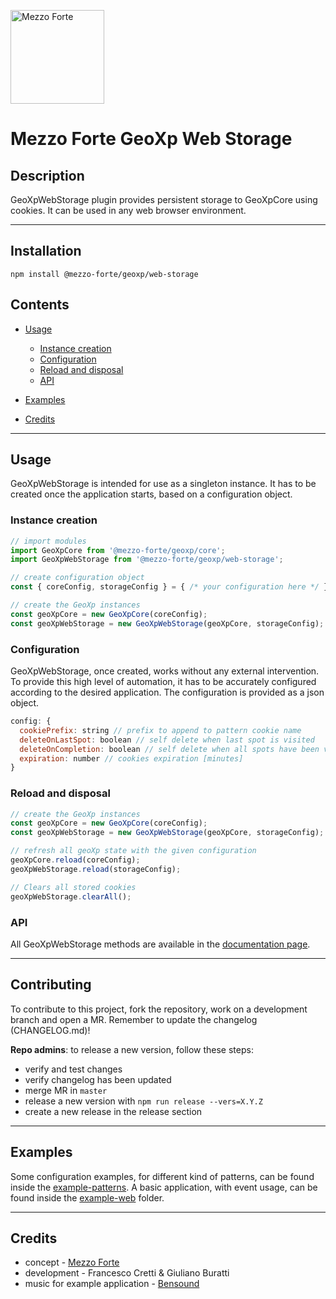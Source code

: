 [<img src="https://mezzoforte.design/img/logo_beige.svg" alt="Mezzo Forte" width="150"/>](https://mezzoforte.design/)

# **Mezzo Forte GeoXp Web Storage**

## **Description**

GeoXpWebStorage plugin provides persistent storage to GeoXpCore using cookies.
It can be used in any web browser environment.

***

## **Installation**
`npm install @mezzo-forte/geoxp/web-storage`

## **Contents**
* [Usage](#usage)
  * [Instance creation](#instance-creation)
  * [Configuration](#configuration)
  * [Reload and disposal](#reload-and-disposal)
  * [API](#api)

* [Examples](#examples)

* [Credits](#credits)

***

## <a name="usage"></a> **Usage**
GeoXpWebStorage is intended for use as a singleton instance. It has to be created once the application starts, based on a configuration object.

### <a name="instance-creation"></a> **Instance creation**
```javascript
// import modules
import GeoXpCore from '@mezzo-forte/geoxp/core';
import GeoXpWebStorage from '@mezzo-forte/geoxp/web-storage';

// create configuration object
const { coreConfig, storageConfig } = { /* your configuration here */ };

// create the GeoXp instances
const geoXpCore = new GeoXpCore(coreConfig);
const geoXpWebStorage = new GeoXpWebStorage(geoXpCore, storageConfig);

```

### <a name="configuration"></a> **Configuration**
GeoXpWebStorage, once created, works without any external intervention. To provide this high level of automation, it has to be accurately configured according to the desired application.
The configuration is provided as a json object.

```javascript
config: {
  cookiePrefix: string // prefix to append to pattern cookie name
  deleteOnLastSpot: boolean // self delete when last spot is visited
  deleteOnCompletion: boolean // self delete when all spots have been visited
  expiration: number // cookies expiration [minutes]
}
```

### <a name="reload-and-disposal"></a> **Reload and disposal**

```javascript
// create the GeoXp instances
const geoXpCore = new GeoXpCore(coreConfig);
const geoXpWebStorage = new GeoXpWebStorage(geoXpCore, storageConfig);

// refresh all geoXp state with the given configuration
geoXpCore.reload(coreConfig);
geoXpWebStorage.reload(storageConfig);

// Clears all stored cookies
geoXpWebStorage.clearAll();
```

### <a name="api"></a> **API**
All GeoXpWebStorage methods are available in the [documentation page](https://mezzo-forte.gitlab.io/mezzoforte-geoxp/GeoXp.html).

***

## Contributing

To contribute to this project, fork the repository, work on a development branch and open a MR.
Remember to update the changelog (CHANGELOG.md)!

**Repo admins**: to release a new version, follow these steps:
* verify and test changes
* verify changelog has been updated
* merge MR in `master`
* release a new version with `npm run release --vers=X.Y.Z`
* create a new release in the release section


***

## <a name="examples"></a> Examples
Some configuration examples, for different kind of patterns, can be found inside the [example-patterns](https://gitlab.com/mezzo-forte/mezzoforte-geoxp/-/tree/master/example-patterns).
A basic application, with event usage, can be found inside the [example-web](https://gitlab.com/mezzo-forte/mezzoforte-geoxp/-/tree/master/example-web) folder.

***

## <a name="credits"></a> Credits
* concept - [Mezzo Forte](https://mezzoforte.design/?lang=en)
* development - Francesco Cretti & Giuliano Buratti
* music for example application - [Bensound](https://www.bensound.com)

